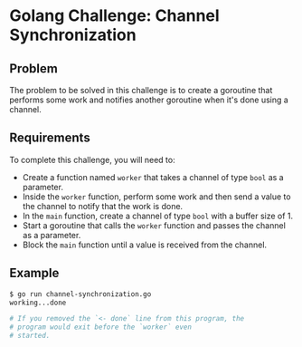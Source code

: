 # Golang Challenge: Channel Synchronization

## Problem

The problem to be solved in this challenge is to create a goroutine that performs some work and notifies another goroutine when it's done using a channel.

## Requirements

To complete this challenge, you will need to:
- Create a function named `worker` that takes a channel of type `bool` as a parameter.
- Inside the `worker` function, perform some work and then send a value to the channel to notify that the work is done.
- In the `main` function, create a channel of type `bool` with a buffer size of 1.
- Start a goroutine that calls the `worker` function and passes the channel as a parameter.
- Block the `main` function until a value is received from the channel.

## Example

```sh
$ go run channel-synchronization.go      
working...done                  

# If you removed the `<- done` line from this program, the
# program would exit before the `worker` even
# started.

```